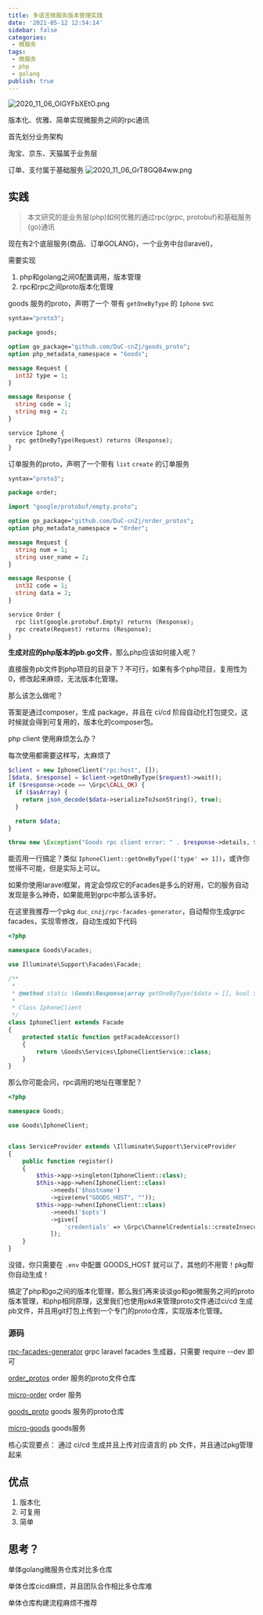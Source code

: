 ```yaml
---
title: 多语言微服务版本管理实践
date: '2021-05-12 12:54:14'
sidebar: false
categories:
 - 微服务
tags:
 - 微服务
 - php
 - golang
publish: true
---
```


![2020_11_06_OlGYFbXEtO.png](../images/2020_11_06_OlGYFbXEtO.png)


版本化、优雅、简单实现微服务之间的rpc通讯



首先划分业务架构

淘宝、京东、天猫属于业务层

订单、支付属于基础服务
![2020_11_06_GrT8GQ84ww.png](../images/2020_11_06_GrT8GQ84ww.png)


## 实践

>  本文研究的是业务层(php)如何优雅的通过rpc(grpc, protobuf)和基础服务(go)通讯

现在有2个底层服务(商品、订单GOLANG)，一个业务中台(laravel)，

需要实现

1. php和golang之间0配置调用，版本管理
2. rpc和rpc之间proto版本化管理





goods 服务的proto，声明了一个 带有 `getOneByType` 的 `Iphone` svc

```protobuf
syntax="proto3";

package goods;

option go_package="github.com/DuC-cnZj/goods_proto";
option php_metadata_namespace = "Goods";

message Request {
  int32 type = 1;
}

message Response {
  string code = 1;
  string msg = 2;
}

service Iphone {
  rpc getOneByType(Request) returns (Response);
}
```

订单服务的proto，声明了一个带有 `list` `create` 的订单服务

```protobuf
syntax="proto3";

package order;

import "google/protobuf/empty.proto";

option go_package="github.com/DuC-cnZj/order_protos";
option php_metadata_namespace = "Order";

message Request {
  string num = 1;
  string user_name = 2;
}

message Response {
  int32 code = 1;
  string data = 2;
}

service Order {
  rpc list(google.protobuf.Empty) returns (Response);
  rpc create(Request) returns (Response);
}
```

**生成对应的php版本的pb.go文件**，那么php应该如何接入呢？

直接服务pb文件到php项目的目录下？不可行，如果有多个php项目，复用性为0，修改起来麻烦，无法版本化管理。

那么该怎么做呢？

答案是通过composer，生成 package，并且在 ci/cd 阶段自动化打包提交，这时候就会得到可复用的，版本化的composer包。

php client 使用麻烦怎么办？

每次使用都需要这样写，太麻烦了

```php
$client = new IphoneClient("rpc:host", []);
[$data, $response] = $client->getOneByType($request)->wait();
if ($response->code == \Grpc\CALL_OK) {
  if ($asArray) {
    return json_decode($data->serializeToJsonString(), true);
  }

  return $data;
}

throw new \Exception("Goods rpc client error: " . $response->details, $response->code);
```

能否用一行搞定？类似 `IphoneClient::getOneByType(['type' => 1])`，或许你觉得不可能，但是实际上可以。

如果你使用laravel框架，肯定会惊叹它的Facades是多么的好用，它的服务自动发现是多么神奇，如果能用到grpc中那么该多好。

在这里我推荐一个pkg `duc_cnzj/rpc-facades-generator`，自动帮你生成grpc facades，实现零修改，自动生成如下代码

```php
<?php

namespace Goods\Facades;

use Illuminate\Support\Facades\Facade;

/**
 *
 * @method static \Goods\Response|array getOneByType($data = [], bool $asArray = true)
 *
 * Class IphoneClient
 */
class IphoneClient extends Facade
{
    protected static function getFacadeAccessor()
    {
        return \Goods\Services\IphoneClientService::class;
    }
}
```

那么你可能会问，rpc调用的地址在哪里配？

```php
<?php

namespace Goods;

use Goods\IphoneClient;


class ServiceProvider extends \Illuminate\Support\ServiceProvider
{
    public function register()
    {
        $this->app->singleton(IphoneClient::class);
        $this->app->when(IphoneClient::class)
            ->needs('$hostname')
            ->give(env("GOODS_HOST", ""));
        $this->app->when(IphoneClient::class)
            ->needs('$opts')
            ->give([
                'credentials' => \Grpc\ChannelCredentials::createInsecure(),
            ]);
    }
}
```

没错，你只需要在 `.env` 中配置 GOODS_HOST 就可以了，其他的不用管！pkg帮你自动生成！

搞定了php和go之间的版本化管理，那么我们再来谈谈go和go微服务之间的proto版本管理，和php相同原理，这里我们也使用pkd来管理proto文件通过ci/cd 生成pb文件，并且用git打包上传到一个专门的proto仓库，实现版本化管理。



### 源码

[rpc-facades-generator](https://github.com/DuC-cnZj/rpc-facades-generator) grpc laravel facades 生成器，只需要 require --dev 即可

[order_protos](https://github.com/DuC-cnZj/order_protos)  order 服务的proto文件仓库

[micro-order](https://github.com/DuC-cnZj/micro-order)  order 服务

[goods_proto](https://github.com/DuC-cnZj/goods_proto)  goods 服务的proto仓库

[micro-goods](https://github.com/DuC-cnZj/micro-goods) goods服务

核心实现要点：  通过 ci/cd 生成并且上传对应语言的 pb 文件，并且通过pkg管理起来


## 优点

1. 版本化
2. 可复用
3. 简单



## 思考？

单体golang微服务仓库对比多仓库

单体仓库cicd麻烦，并且团队合作相比多仓库难

单体仓库构建流程麻烦不推荐